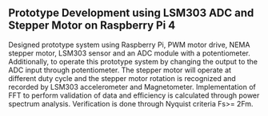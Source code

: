 ## Prototype Development using LSM303 ADC and Stepper Motor on Raspberry Pi 4
Designed  prototype system using Raspberry Pi, PWM motor drive, NEMA stepper motor, LSM303 sensor and an ADC module with a potentiometer. Additionally, to operate this prototype system by changing the output to the ADC input through potentiometer. The stepper motor will operate at different duty cycle and the stepper motor rotation is recognized and recorded by LSM303 accelerometer and Magnetometer. Implementation of FFT to perform validation of data and efficiency is calculated through power spectrum analysis. Verification is done through Nyquist criteria Fs>= 2Fm.
